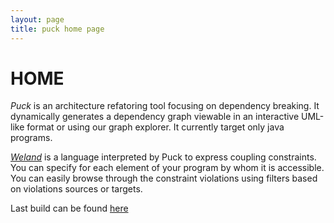 ```yaml
---
layout: page
title: puck home page
---
```

# HOME

*Puck* is an architecture refatoring tool focusing on dependency breaking. It dynamically generates a dependency graph viewable in an interactive UML-like format or using our graph explorer. It currently target only java programs.

[*Weland*](weland.md) is a language interpreted by Puck to express coupling constraints. You can specify for each element of your program by whom it is accessible. You can easily browse through the constraint violations using filters based on violations sources or targets.

Last build can be found [here](https://puckdistrib.github.io/puck/)
